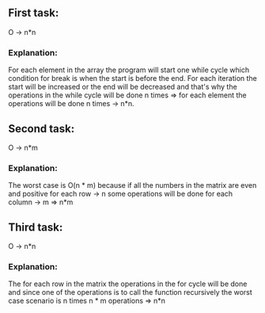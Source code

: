 ## First task:
O -> n*n

### Explanation:
For each element in the array the program will start one while cycle which condition for break is when the start is before the end. For each iteration the start will be increased or the end will be decreased and that's why the operations in the while cycle will be done n times => for each element the operations will be done n times -> n*n.

## Second task:
O -> n*m

### Explanation:
The worst case is O(n * m) because if all the numbers in the matrix are even and positive for each row -> n some operations will be done for each column -> m => n*m

## Third task:
O -> n*n

### Explanation:
The for each row in the matrix the operations in the for cycle will be done and since one of the operations is to call the function recursively the worst case scenario is n times n * m operations => n*n